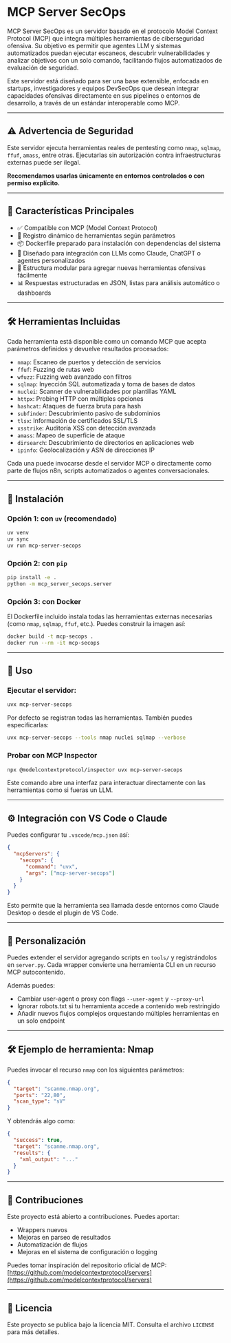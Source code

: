# MCP Server SecOps

MCP Server SecOps es un servidor basado en el protocolo Model Context Protocol (MCP) que integra múltiples herramientas de ciberseguridad ofensiva. Su objetivo es permitir que agentes LLM y sistemas automatizados puedan ejecutar escaneos, descubrir vulnerabilidades y analizar objetivos con un solo comando, facilitando flujos automatizados de evaluación de seguridad.

Este servidor está diseñado para ser una base extensible, enfocada en startups, investigadores y equipos DevSecOps que desean integrar capacidades ofensivas directamente en sus pipelines o entornos de desarrollo, a través de un estándar interoperable como MCP.

---

## ⚠️ Advertencia de Seguridad

Este servidor ejecuta herramientas reales de pentesting como `nmap`, `sqlmap`, `ffuf`, `amass`, entre otras. Ejecutarlas sin autorización contra infraestructuras externas puede ser ilegal.

**Recomendamos usarlas únicamente en entornos controlados o con permiso explícito.**

---

## 🚀 Características Principales

* ✅ Compatible con MCP (Model Context Protocol)
* 🔧 Registro dinámico de herramientas según parámetros
* 📦 Dockerfile preparado para instalación con dependencias del sistema
* 🤖 Diseñado para integración con LLMs como Claude, ChatGPT o agentes personalizados
* 📂 Estructura modular para agregar nuevas herramientas ofensivas fácilmente
* 📊 Respuestas estructuradas en JSON, listas para análisis automático o dashboards

---

## 🛠️ Herramientas Incluidas

Cada herramienta está disponible como un comando MCP que acepta parámetros definidos y devuelve resultados procesados:

* `nmap`: Escaneo de puertos y detección de servicios
* `ffuf`: Fuzzing de rutas web
* `wfuzz`: Fuzzing web avanzado con filtros
* `sqlmap`: Inyección SQL automatizada y toma de bases de datos
* `nuclei`: Scanner de vulnerabilidades por plantillas YAML
* `httpx`: Probing HTTP con múltiples opciones
* `hashcat`: Ataques de fuerza bruta para hash
* `subfinder`: Descubrimiento pasivo de subdominios
* `tlsx`: Información de certificados SSL/TLS
* `xsstrike`: Auditoría XSS con detección avanzada
* `amass`: Mapeo de superficie de ataque
* `dirsearch`: Descubrimiento de directorios en aplicaciones web
* `ipinfo`: Geolocalización y ASN de direcciones IP

Cada una puede invocarse desde el servidor MCP o directamente como parte de flujos n8n, scripts automatizados o agentes conversacionales.

---

## 🔧 Instalación

### Opción 1: con `uv` (recomendado)

```bash
uv venv
uv sync
uv run mcp-server-secops
```

### Opción 2: con `pip`

```bash
pip install -e .
python -m mcp_server_secops.server
```

### Opción 3: con Docker

El Dockerfile incluido instala todas las herramientas externas necesarias (como `nmap`, `sqlmap`, `ffuf`, etc.). Puedes construir la imagen así:

```bash
docker build -t mcp-secops .
docker run --rm -it mcp-secops
```

---

## 🧠 Uso

### Ejecutar el servidor:

```bash
uvx mcp-server-secops
```

Por defecto se registran todas las herramientas. También puedes especificarlas:

```bash
uvx mcp-server-secops --tools nmap nuclei sqlmap --verbose
```

### Probar con MCP Inspector

```bash
npx @modelcontextprotocol/inspector uvx mcp-server-secops
```

Este comando abre una interfaz para interactuar directamente con las herramientas como si fueras un LLM.

---

## ⚙️ Integración con VS Code o Claude

Puedes configurar tu `.vscode/mcp.json` así:

```json
{
  "mcpServers": {
    "secops": {
      "command": "uvx",
      "args": ["mcp-server-secops"]
    }
  }
}
```

Esto permite que la herramienta sea llamada desde entornos como Claude Desktop o desde el plugin de VS Code.

---

## 🧩 Personalización

Puedes extender el servidor agregando scripts en `tools/` y registrándolos en `server.py`. Cada wrapper convierte una herramienta CLI en un recurso MCP autocontenido.

Además puedes:

* Cambiar user-agent o proxy con flags `--user-agent` y `--proxy-url`
* Ignorar robots.txt si tu herramienta accede a contenido web restringido
* Añadir nuevos flujos complejos orquestando múltiples herramientas en un solo endpoint

---

## 🛠 Ejemplo de herramienta: Nmap

Puedes invocar el recurso `nmap` con los siguientes parámetros:

```json
{
  "target": "scanme.nmap.org",
  "ports": "22,80",
  "scan_type": "sV"
}
```

Y obtendrás algo como:

```json
{
  "success": true,
  "target": "scanme.nmap.org",
  "results": {
    "xml_output": "..."
  }
}
```

---

## 🤝 Contribuciones

Este proyecto está abierto a contribuciones. Puedes aportar:

* Wrappers nuevos
* Mejoras en parseo de resultados
* Automatización de flujos
* Mejoras en el sistema de configuración o logging

Puedes tomar inspiración del repositorio oficial de MCP: [https://github.com/modelcontextprotocol/servers](https://github.com/modelcontextprotocol/servers)

---

## 📜 Licencia

Este proyecto se publica bajo la licencia MIT. Consulta el archivo `LICENSE` para más detalles.
